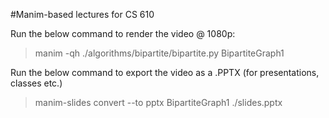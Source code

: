 #Manim-based lectures for CS 610

Run the below command to render the video @ 1080p:
> manim -qh ./algorithms/bipartite/bipartite.py BipartiteGraph1

Run the below command to export the video as a .PPTX (for presentations, classes etc.)
> manim-slides convert --to pptx BipartiteGraph1 ./slides.pptx